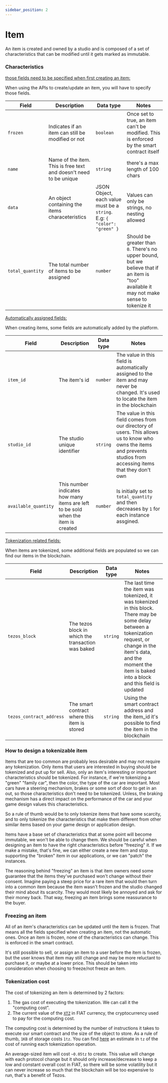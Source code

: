 ```yaml
---
sidebar_position: 2
---
```


# Item

An item is created and owned by a studio and is composed of a set of characteristics that can be modified until it gets marked as immutable.

### Characteristics

<u>those fields need to be specified when first creating an item:</u>

When using the APIs to create/update an item, you will have to specify those fields.

| Field            | Description                                                       | Data type                                                               | Notes                                                                                                                                      |
| ---------------- | ----------------------------------------------------------------- | ----------------------------------------------------------------------- | ------------------------------------------------------------------------------------------------------------------------------------------ |
| `frozen`         | Indicates if an item can still be modified or not                 | `boolean`                                                               | Once set to true, an item can't be modified. This is enforced by the smart contract itself                                                 |
| `name`           | Name of the item. This is free text and doesn't need to be unique | `string`                                                                | there's a max length of 100 chars                                                                                                          |
| `data`           | An object containing the items characeteristics                   | JSON Object, each value must be a `string`. E.g: `{ "color": "green" }` | Values can only be strings, no nesting allowed                                                                                             |
| `total_quantity` | The total number of items to be assigned                          | `number`                                                                | Should be greater than `0`. There's no upper bound, but we believe that if an item is "too" available it may not make sense to tokenize it |

<u>Automatically assigned fields:</u>

When creating items, some fields are automatically added by the platform.

| Field                | Description                                                                       | Data type | Notes                                                                                                                                                              |
| -------------------- | --------------------------------------------------------------------------------- | --------- | ------------------------------------------------------------------------------------------------------------------------------------------------------------------ |
| `item_id`            | The item's id                                                                     | `number`  | The value in this field is automatically assigned to the item and may never be changed. It's used to locate the item in the blockchain                             |
| `studio_id`          | The studio unique identifier                                                      | `string`  | The value in this field comes from our directory of users. This allows us to know who owns the items and prevents studios from accessing items that they don't own |
| `available_quantity` | This number indicates how many items are left to be sold when the item is created | `number`  | Is initially set to `total_quantity` and then decreases by `1` for each instance assgined.                                                                         |

<u>Tokenization related fields:</u>

When items are tokenized, some additional fields are populated so we can find our items in the blockchain.

| Field                    | Description                                        | Data type | Notes                                                                                                                                                                                                                               |
| ------------------------ | -------------------------------------------------- | --------- | ----------------------------------------------------------------------------------------------------------------------------------------------------------------------------------------------------------------------------------- |
| `tezos_block`            | The tezos block in which the transaction was baked | `string`  | The last time the item was tokenized, it was tokenized in this block. There may be some delay between a tokenization request, or change in the item's data, and the moment the item is baked into a block and this field is updated |
| `tezos_contract_address` | The smart contract where this item is stored       | `string`  | Using the smart contract address and the item_id it's possible to find the item in the blockchain                                                                                                                                   |

### How to design a tokenizable item

Items that are too common are probably less desirable and may not require any tokenization. Only items that users are interested in buying should be tokenized and put up for sell. Also, only an item's interesting or important characteristics should be tokenized.
For instance, if we're tokenizing a "green" "family car", then the color, the type of the car are important. Most cars have a steering mechanism, brakes or some sort of door to get in an out, so those characteristics don't need to be tokenized. Unless, the braking mechanism has a direct impact on the performance of the car and your game design values this characteristics.

So a rule of thumb would be to only tokenize items that have some scarcity, and to only tokenize the characteristics that make them different from other similar items based on your game design or application design.

Items have a base set of characteristics that at some point will become immutable, we won't be able to change them. We should be careful when designing an item to have the right characteristics before "freezing" it. If we make a mistake, that's fine, we can either create a new item and stop supporting the "broken" item in our applications, or we can "patch" the instances.

The reasoning behind "freezing" an item is that item owners need some guarantee that the items they've purchased won't change without their consent. Imagine paying a steep price for a rare item that would then turn into a common item because the item wasn't frozen and the studio changed their mind about its scarcity. They would most likely be annoyed and ask for their money back. That way, freezing an item brings some reassurance to the buyer.

### Freezing an item

All of an item's characteristics can be updated until the item is frozen. That means all the fields specified when creating an item, not the automatic ones.
Once an item is frozen, none of the characteristics can change. This is enforced in the smart contract.

It's still possible to sell, or assign an item to a user before the item is frozen, but the user knows that item may still change and may be more reluctant to purchase it, or maybe at a lower price. This should be taken into consideration when choosing to freeze/not freeze an item.

### Tokenization cost

The cost of tokenizing an item is determined by 2 factors:

1. The gas cost of executing the tokenization. We can call it the "computing cost".
2. The current value of the [`XTZ`](https://coinmarketcap.com/currencies/tezos/) in FIAT currency, the cryptocurrency used to pay for the computing cost.

The computing cost is determined by the number of instructions it takes to execute our smart contract and the size of the object to store.
As a rule of thumb, `1KB` of storage costs `1tz`. You can find [here](https://github.com/jwa-lab/tokenization-service-contracts#011-with-security) an estimate in `tz` of the cost of running each tokenization operation.

An average-sized item will cost `~0.05tz` to create. This value will change with each protocol change but it should only increase/decrease to keep a low and constant overall cost in FIAT, so there will be some volatility but it can never increase so much that the blockchain will be too expensive to run, that's a benefit of Tezos.
